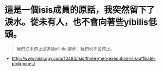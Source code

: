 # 這是一個isis成員的原話，我突然留下了淚水。從未有人，也不會向著些yibilis低頭。
>我們從未停止過追隨alllhla 腳步，我們也不會停止。
 * http://www.miscopy.com/10484/isis/three-men-execution-isis-affiliate-philippines/
